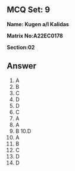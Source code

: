 ## MCQ Set: 9

**Name: Kugen a/l Kalidas**

**Matrix No:A22EC0178**

**Section:02**

## Answer
1. A
2. B
3. C
4. D
5. D
6. C
7. A
8. A
9. B
10.D
11. A
12. B
13. C
14. D
15. D
